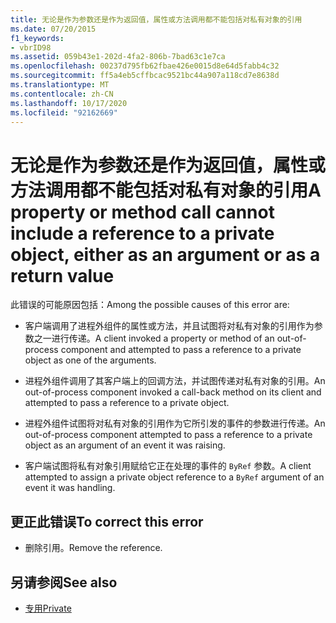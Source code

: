 ```yaml
---
title: 无论是作为参数还是作为返回值，属性或方法调用都不能包括对私有对象的引用
ms.date: 07/20/2015
f1_keywords:
- vbrID98
ms.assetid: 059b43e1-202d-4fa2-806b-7bad63c1e7ca
ms.openlocfilehash: 00237d795fb62fbae426e0015d8e64d5fabb4c32
ms.sourcegitcommit: ff5a4eb5cffbcac9521bc44a907a118cd7e8638d
ms.translationtype: MT
ms.contentlocale: zh-CN
ms.lasthandoff: 10/17/2020
ms.locfileid: "92162669"
---
```

# <a name="a-property-or-method-call-cannot-include-a-reference-to-a-private-object-either-as-an-argument-or-as-a-return-value"></a><span data-ttu-id="45265-102">无论是作为参数还是作为返回值，属性或方法调用都不能包括对私有对象的引用</span><span class="sxs-lookup"><span data-stu-id="45265-102">A property or method call cannot include a reference to a private object, either as an argument or as a return value</span></span>

<span data-ttu-id="45265-103">此错误的可能原因包括：</span><span class="sxs-lookup"><span data-stu-id="45265-103">Among the possible causes of this error are:</span></span>

- <span data-ttu-id="45265-104">客户端调用了进程外组件的属性或方法，并且试图将对私有对象的引用作为参数之一进行传递。</span><span class="sxs-lookup"><span data-stu-id="45265-104">A client invoked a property or method of an out-of-process component and attempted to pass a reference to a private object as one of the arguments.</span></span>

- <span data-ttu-id="45265-105">进程外组件调用了其客户端上的回调方法，并试图传递对私有对象的引用。</span><span class="sxs-lookup"><span data-stu-id="45265-105">An out-of-process component invoked a call-back method on its client and attempted to pass a reference to a private object.</span></span>

- <span data-ttu-id="45265-106">进程外组件试图将对私有对象的引用作为它所引发的事件的参数进行传递。</span><span class="sxs-lookup"><span data-stu-id="45265-106">An out-of-process component attempted to pass a reference to a private object as an argument of an event it was raising.</span></span>

- <span data-ttu-id="45265-107">客户端试图将私有对象引用赋给它正在处理的事件的 `ByRef` 参数。</span><span class="sxs-lookup"><span data-stu-id="45265-107">A client attempted to assign a private object reference to a `ByRef` argument of an event it was handling.</span></span>

## <a name="to-correct-this-error"></a><span data-ttu-id="45265-108">更正此错误</span><span class="sxs-lookup"><span data-stu-id="45265-108">To correct this error</span></span>

- <span data-ttu-id="45265-109">删除引用。</span><span class="sxs-lookup"><span data-stu-id="45265-109">Remove the reference.</span></span>

## <a name="see-also"></a><span data-ttu-id="45265-110">另请参阅</span><span class="sxs-lookup"><span data-stu-id="45265-110">See also</span></span>

- [<span data-ttu-id="45265-111">专用</span><span class="sxs-lookup"><span data-stu-id="45265-111">Private</span></span>](../modifiers/private.md)
